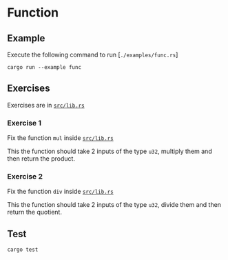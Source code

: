 # Function

## Example

Execute the following command to run [`./examples/func.rs`]

```shell
cargo run --example func
```

## Exercises

Exercises are in [`src/lib.rs`](./src/lib.rs)

### Exercise 1

Fix the function `mul` inside [`src/lib.rs`](./src/lib.rs)

This the function should take 2 inputs of the type `u32`, multiply them and then return the product.

### Exercise 2

Fix the function `div` inside [`src/lib.rs`](./src/lib.rs)

This the function should take 2 inputs of the type `u32`, divide them and then return the quotient.

## Test

```shell
cargo test
```
